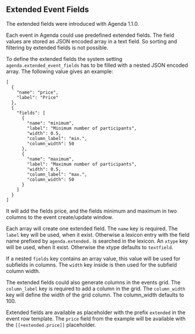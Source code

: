 ## Extended Event Fields

The extended fields were introduced with Agenda 1.1.0.

Each event in Agenda could use predefined extended fields. The field values are
stored as JSON encoded array in a text field. So sorting and filtering by
extended fields is not possible.

To define the extended fields the system setting `agenda.extended_event_fields`
has to be filled with a nested JSON encoded array. The following value gives an
example:

```
[
  {
    "name": "price",
    "label": "Price"
  },
  {
    "fields": [
      {
        "name": "minimum",
        "label": "Minimum number of participants",
        "width": 0.5,
        "column_label": "min.",
        "column_width": 50
      },
      {
        "name": "maximum",
        "label": "Maximum number of participants",
        "width": 0.5,
        "column_label": "max.",
        "column_width": 50
      }
    ]
  }
]
```

It will add the fields price, and the fields minimum and maximum in two columns
to the event create/update window.

Each array will create one extended field. The `name` key is required. The
`label` key will be used, when it exist. Otherwise a lexicon entry with the
field name prefixed by `agenda.extended.` is searched in the lexicon. An `xtype`
key will be used, when it exist. Otherwise the xtype defaults to `textfield`.

If a nested `fields` key contains an array value, this value will be used for
subfields in columns. The `width` key inside is then used for the subfield
column width.

The extended fields could also generate columns in the events grid. The
`column_label` key is required to add a column in the grid. The `column_width`
key will define the width of the grid column. The column_width defaults to 100.

Extended fields are available as placeholder with the prefix `extended` in the
event row template. The `price` field from the example will be available with
the `[[+extended.price]]` placeholder.
